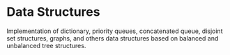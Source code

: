 # Data Structures

Implementation of dictionary, priority queues, concatenated queue, disjoint set structures, graphs, and others data structures based on balanced and unbalanced tree structures.
